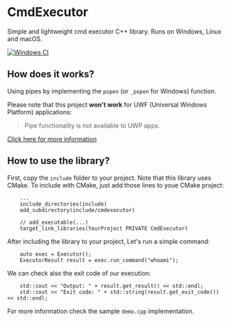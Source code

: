 # CmdExecutor
Simple and lightweight cmd executor C++ library. Runs on Windows, Linux and macOS.

[![Windows CI](https://github.com/dgercho/cmdexecutor/actions/workflows/cmake.yml/badge.svg?branch=main)](https://github.com/dgercho/cmdexecutor/actions/workflows/cmake.yml)

## How does it works?
Using pipes by implementing the `popen` (or `_popen` for Windows) function.

Please note that this project **won't work** for UWF (Universal Windows Platform) applications:
> Pipe functionality is not available to UWP apps.

[Click here for more information](https://learn.microsoft.com/en-us/cpp/cppcx/crt-functions-not-supported-in-universal-windows-platform-apps?view=msvc-170)

## How to use the library?
First, copy the `include` folder to your project. Note that this library uses CMake.
To include with CMake, just add those lines to youe CMake project:

```
    ...
    include_directories(include)
    add_subdirectory(include/cmdexecutor)

    // add_executable(...)
    target_link_libraries(YourProject PRIVATE CmdExecutor)
```

After including the library to your project, Let's run a simple command:

```
    auto exec = Executor();
    ExecutorResult result = exec.run_command("whoami");
```

We can check also the exit code of our execution:

```
    std::cout << "Output: " + result.get_result() << std::endl;
    std::cout << "Exit code: " + std::string(result.get_exit_code()) << std::endl;
```

For more information check the sample `demo.cpp` implementation.